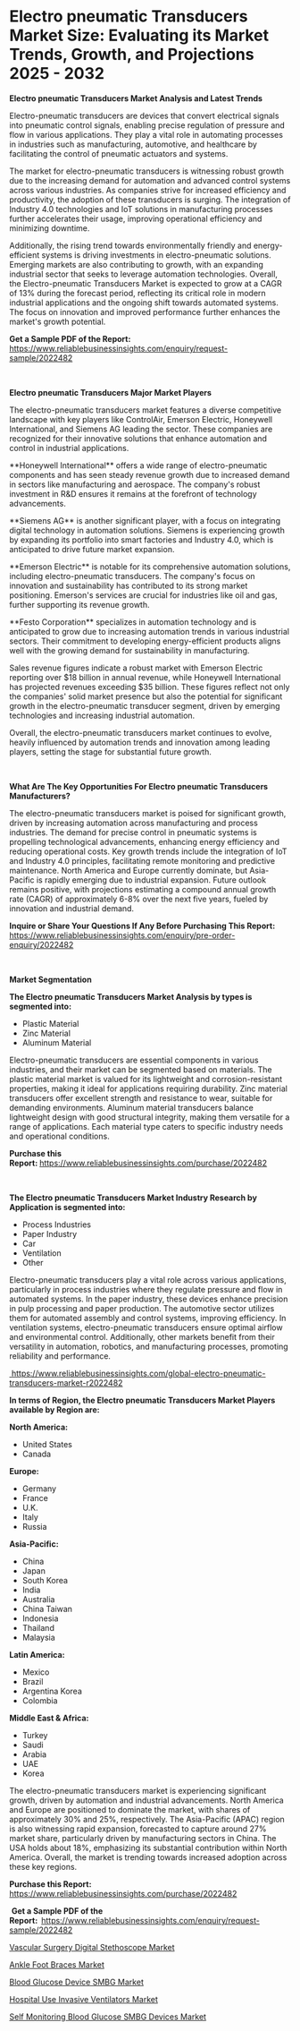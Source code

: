 <p><h1>Electro pneumatic Transducers Market Size: Evaluating its Market Trends, Growth, and Projections 2025 - 2032</h1></p><p><strong>Electro pneumatic Transducers Market Analysis and Latest Trends</strong></p>
<p><p>Electro-pneumatic transducers are devices that convert electrical signals into pneumatic control signals, enabling precise regulation of pressure and flow in various applications. They play a vital role in automating processes in industries such as manufacturing, automotive, and healthcare by facilitating the control of pneumatic actuators and systems.</p><p>The market for electro-pneumatic transducers is witnessing robust growth due to the increasing demand for automation and advanced control systems across various industries. As companies strive for increased efficiency and productivity, the adoption of these transducers is surging. The integration of Industry 4.0 technologies and IoT solutions in manufacturing processes further accelerates their usage, improving operational efficiency and minimizing downtime.</p><p>Additionally, the rising trend towards environmentally friendly and energy-efficient systems is driving investments in electro-pneumatic solutions. Emerging markets are also contributing to growth, with an expanding industrial sector that seeks to leverage automation technologies. Overall, the Electro-pneumatic Transducers Market is expected to grow at a CAGR of 13% during the forecast period, reflecting its critical role in modern industrial applications and the ongoing shift towards automated systems. The focus on innovation and improved performance further enhances the market's growth potential.</p></p>
<p><strong>Get a Sample PDF of the Report:&nbsp;</strong> <a href="https://www.reliablebusinessinsights.com/enquiry/request-sample/2022482?utm_campaign=116&utm_medium=2&utm_source=Github&utm_content=ia&utm_term=29032025&utm_id=electro-pneumatic-transducers">https://www.reliablebusinessinsights.com/enquiry/request-sample/2022482</a></p>
<p>&nbsp;</p>
<p><strong>Electro pneumatic Transducers Major Market Players</strong></p>
<p><p>The electro-pneumatic transducers market features a diverse competitive landscape with key players like ControlAir, Emerson Electric, Honeywell International, and Siemens AG leading the sector. These companies are recognized for their innovative solutions that enhance automation and control in industrial applications.</p><p>**Honeywell International** offers a wide range of electro-pneumatic components and has seen steady revenue growth due to increased demand in sectors like manufacturing and aerospace. The company's robust investment in R&D ensures it remains at the forefront of technology advancements.</p><p>**Siemens AG** is another significant player, with a focus on integrating digital technology in automation solutions. Siemens is experiencing growth by expanding its portfolio into smart factories and Industry 4.0, which is anticipated to drive future market expansion.</p><p>**Emerson Electric** is notable for its comprehensive automation solutions, including electro-pneumatic transducers. The company's focus on innovation and sustainability has contributed to its strong market positioning. Emerson's services are crucial for industries like oil and gas, further supporting its revenue growth.</p><p>**Festo Corporation** specializes in automation technology and is anticipated to grow due to increasing automation trends in various industrial sectors. Their commitment to developing energy-efficient products aligns well with the growing demand for sustainability in manufacturing.</p><p>Sales revenue figures indicate a robust market with Emerson Electric reporting over $18 billion in annual revenue, while Honeywell International has projected revenues exceeding $35 billion. These figures reflect not only the companies' solid market presence but also the potential for significant growth in the electro-pneumatic transducer segment, driven by emerging technologies and increasing industrial automation. </p><p>Overall, the electro-pneumatic transducers market continues to evolve, heavily influenced by automation trends and innovation among leading players, setting the stage for substantial future growth.</p></p>
<p>&nbsp;</p>
<p><strong>What Are The Key Opportunities For Electro pneumatic Transducers Manufacturers?</strong></p>
<p><p>The electro-pneumatic transducers market is poised for significant growth, driven by increasing automation across manufacturing and process industries. The demand for precise control in pneumatic systems is propelling technological advancements, enhancing energy efficiency and reducing operational costs. Key growth trends include the integration of IoT and Industry 4.0 principles, facilitating remote monitoring and predictive maintenance. North America and Europe currently dominate, but Asia-Pacific is rapidly emerging due to industrial expansion. Future outlook remains positive, with projections estimating a compound annual growth rate (CAGR) of approximately 6-8% over the next five years, fueled by innovation and industrial demand.</p></p>
<p><strong>Inquire or Share Your Questions If Any Before Purchasing This Report:</strong> <a href="https://www.reliablebusinessinsights.com/enquiry/pre-order-enquiry/2022482?utm_campaign=116&utm_medium=2&utm_source=Github&utm_content=ia&utm_term=29032025&utm_id=electro-pneumatic-transducers">https://www.reliablebusinessinsights.com/enquiry/pre-order-enquiry/2022482</a></p>
<p>&nbsp;</p>
<p><strong>Market Segmentation</strong></p>
<p><strong>The Electro pneumatic Transducers Market Analysis by types is segmented into:</strong></p>
<p><ul><li>Plastic Material</li><li>Zinc Material</li><li>Aluminum Material</li></ul></p>
<p><p>Electro-pneumatic transducers are essential components in various industries, and their market can be segmented based on materials. The plastic material market is valued for its lightweight and corrosion-resistant properties, making it ideal for applications requiring durability. Zinc material transducers offer excellent strength and resistance to wear, suitable for demanding environments. Aluminum material transducers balance lightweight design with good structural integrity, making them versatile for a range of applications. Each material type caters to specific industry needs and operational conditions.</p></p>
<p><strong>Purchase this Report:&nbsp;</strong><a href="https://www.reliablebusinessinsights.com/purchase/2022482?utm_campaign=116&utm_medium=2&utm_source=Github&utm_content=ia&utm_term=29032025&utm_id=electro-pneumatic-transducers">https://www.reliablebusinessinsights.com/purchase/2022482</a></p>
<p>&nbsp;</p>
<p><strong>The Electro pneumatic Transducers Market Industry Research by Application is segmented into:</strong></p>
<p><ul><li>Process Industries</li><li>Paper Industry</li><li>Car</li><li>Ventilation</li><li>Other</li></ul></p>
<p><p>Electro-pneumatic transducers play a vital role across various applications, particularly in process industries where they regulate pressure and flow in automated systems. In the paper industry, these devices enhance precision in pulp processing and paper production. The automotive sector utilizes them for automated assembly and control systems, improving efficiency. In ventilation systems, electro-pneumatic transducers ensure optimal airflow and environmental control. Additionally, other markets benefit from their versatility in automation, robotics, and manufacturing processes, promoting reliability and performance.</p></p>
<p><a href="https://www.reliablebusinessinsights.com/global-electro-pneumatic-transducers-market-r2022482?utm_campaign=116&utm_medium=2&utm_source=Github&utm_content=ia&utm_term=29032025&utm_id=electro-pneumatic-transducers">&nbsp;https://www.reliablebusinessinsights.com/global-electro-pneumatic-transducers-market-r2022482</a></p>
<p><strong>In terms of Region, the Electro pneumatic Transducers Market Players available by Region are:</strong></p>
<p>
    <p> <strong> North America: </strong>
        <ul>
            <li>United States</li>
            <li>Canada</li>
        </ul>
        </p> 
    <p> <strong> Europe: </strong>
        <ul>
            <li>Germany</li>
            <li>France</li>
            <li>U.K.</li>
            <li>Italy</li>
            <li>Russia</li>
        </ul>
        </p> 
    <p> <strong> Asia-Pacific: </strong>
        <ul>
            <li>China</li>
            <li>Japan</li>
            <li>South Korea</li>
            <li>India</li>
            <li>Australia</li>
            <li>China Taiwan</li>
            <li>Indonesia</li>
            <li>Thailand</li>
            <li>Malaysia</li>
        </ul>
        </p> 
    <p> <strong> Latin America: </strong>
        <ul>
            <li>Mexico</li>
            <li>Brazil</li>
            <li>Argentina Korea</li>
            <li>Colombia</li>
        </ul>
        </p> 
    <p> <strong> Middle East & Africa: </strong>
        <ul>
            <li>Turkey</li>
            <li>Saudi</li>
            <li>Arabia</li>
            <li>UAE</li>
            <li>Korea</li>
        </ul>
    </p>
    </p>
<p><p>The electro-pneumatic transducers market is experiencing significant growth, driven by automation and industrial advancements. North America and Europe are positioned to dominate the market, with shares of approximately 30% and 25%, respectively. The Asia-Pacific (APAC) region is also witnessing rapid expansion, forecasted to capture around 27% market share, particularly driven by manufacturing sectors in China. The USA holds about 18%, emphasizing its substantial contribution within North America. Overall, the market is trending towards increased adoption across these key regions.</p></p>
<p><strong>Purchase this Report: </strong><a href="https://www.reliablebusinessinsights.com/purchase/2022482?utm_campaign=116&utm_medium=2&utm_source=Github&utm_content=ia&utm_term=29032025&utm_id=electro-pneumatic-transducers">https://www.reliablebusinessinsights.com/purchase/2022482</a></p>
<p>&nbsp;<strong>Get a Sample PDF of the Report:&nbsp;&nbsp;</strong><a href="https://www.reliablebusinessinsights.com/enquiry/request-sample/2022482?utm_campaign=116&utm_medium=2&utm_source=Github&utm_content=ia&utm_term=29032025&utm_id=electro-pneumatic-transducers">https://www.reliablebusinessinsights.com/enquiry/request-sample/2022482</a></p>
<p><strong></strong></p>
<p><p><a href="https://github.com/fendtdjunawo/Market-Research-Report-List-1/blob/main/vascular-surgery-digital-stethoscope-market.md?utm_campaign=116&utm_medium=2&utm_source=Github&utm_content=ia&utm_term=29032025&utm_id=electro-pneumatic-transducers">Vascular Surgery Digital Stethoscope Market</a></p><p><a href="https://github.com/aarajlyre/Market-Research-Report-List-1/blob/main/ankle-foot-braces-market.md?utm_campaign=116&utm_medium=2&utm_source=Github&utm_content=ia&utm_term=29032025&utm_id=electro-pneumatic-transducers">Ankle Foot Braces Market</a></p><p><a href="https://github.com/palenjeppecd/Market-Research-Report-List-1/blob/main/blood-glucose-device-smbg-market.md?utm_campaign=116&utm_medium=2&utm_source=Github&utm_content=ia&utm_term=29032025&utm_id=electro-pneumatic-transducers">Blood Glucose Device SMBG Market</a></p><p><a href="https://github.com/sawrovpipolo/Market-Research-Report-List-1/blob/main/hospital-use-invasive-ventilators-market.md?utm_campaign=116&utm_medium=2&utm_source=Github&utm_content=ia&utm_term=29032025&utm_id=electro-pneumatic-transducers">Hospital Use Invasive Ventilators Market</a></p><p><a href="https://github.com/raaschadonle/Market-Research-Report-List-1/blob/main/self-monitoring-blood-glucose-smbg-devices-market.md?utm_campaign=116&utm_medium=2&utm_source=Github&utm_content=ia&utm_term=29032025&utm_id=electro-pneumatic-transducers">Self Monitoring Blood Glucose SMBG Devices Market</a></p></p>